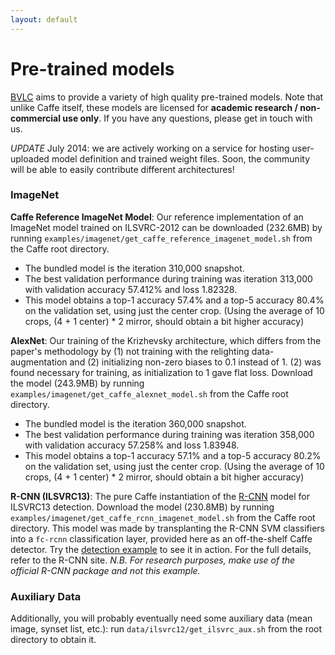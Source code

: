 ```yaml
---
layout: default
---
```


# Pre-trained models

[BVLC](http://bvlc.eecs.berkeley.edu) aims to provide a variety of high quality pre-trained models.
Note that unlike Caffe itself, these models are licensed for **academic research / non-commercial use only**.
If you have any questions, please get in touch with us.

*UPDATE* July 2014: we are actively working on a service for hosting user-uploaded model definition and trained weight files.
Soon, the community will be able to easily contribute different architectures!

### ImageNet

**Caffe Reference ImageNet Model**: Our reference implementation of an ImageNet model trained on ILSVRC-2012 can be downloaded (232.6MB) by running `examples/imagenet/get_caffe_reference_imagenet_model.sh` from the Caffe root directory.

- The bundled model is the iteration 310,000 snapshot.
- The best validation performance during training was iteration 313,000 with
  validation accuracy 57.412% and loss 1.82328.
- This model obtains a top-1 accuracy 57.4% and a top-5 accuracy 80.4% on the validation set, using just the center crop. (Using the average of 10 crops, (4 + 1 center) * 2 mirror, should obtain a bit higher accuracy)

**AlexNet**: Our training of the Krizhevsky architecture, which differs from the paper's methodology by (1) not training with the relighting data-augmentation and (2) initializing non-zero biases to 0.1 instead of 1. (2) was found necessary for training, as initialization to 1 gave flat loss. Download the model (243.9MB) by running `examples/imagenet/get_caffe_alexnet_model.sh` from the Caffe root directory.

- The bundled model is the iteration 360,000 snapshot.
- The best validation performance during training was iteration 358,000 with
  validation accuracy 57.258% and loss 1.83948.
- This model obtains a top-1 accuracy 57.1% and a top-5 accuracy 80.2% on the validation set, using just the center crop. (Using the average of 10 crops, (4 + 1 center) * 2 mirror, should obtain a bit higher accuracy)

**R-CNN (ILSVRC13)**: The pure Caffe instantiation of the [R-CNN](https://github.com/rbgirshick/rcnn) model for ILSVRC13 detection. Download the model (230.8MB) by running `examples/imagenet/get_caffe_rcnn_imagenet_model.sh` from the Caffe root directory. This model was made by transplanting the R-CNN SVM classifiers into a `fc-rcnn` classification layer, provided here as an off-the-shelf Caffe detector. Try the [detection example](http://nbviewer.ipython.org/github/BVLC/caffe/blob/master/examples/detection.ipynb) to see it in action. For the full details, refer to the R-CNN site. *N.B. For research purposes, make use of the official R-CNN package and not this example.*

### Auxiliary Data

Additionally, you will probably eventually need some auxiliary data (mean image, synset list, etc.): run `data/ilsvrc12/get_ilsvrc_aux.sh` from the root directory to obtain it.
